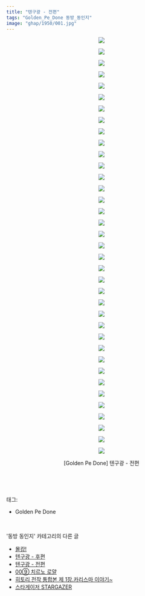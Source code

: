 ```yaml
---
title: "텐구광 - 전편"
tags: "Golden_Pe_Done 동방_동인지"
image: "ghap/1950/001.jpg"
---
```

<div class="article">
<p style="text-align: center; clear: none; float: none;"><img src="{{ site.nasurl }}/ghap/1950/001.jpg"/></p>
<p style="text-align: center; clear: none; float: none;"><img src="{{ site.nasurl }}/ghap/1950/002.jpg"/></p>
<p style="text-align: center; clear: none; float: none;"><img src="{{ site.nasurl }}/ghap/1950/003.jpg"/></p>
<p style="text-align: center; clear: none; float: none;"><img src="{{ site.nasurl }}/ghap/1950/004.jpg"/></p>
<p style="text-align: center; clear: none; float: none;"><img src="{{ site.nasurl }}/ghap/1950/005.jpg"/></p>
<p style="text-align: center; clear: none; float: none;"><img src="{{ site.nasurl }}/ghap/1950/006.jpg"/></p>
<p style="text-align: center; clear: none; float: none;"><img src="{{ site.nasurl }}/ghap/1950/007.jpg"/></p>
<p style="text-align: center; clear: none; float: none;"><img src="{{ site.nasurl }}/ghap/1950/008.jpg"/></p>
<p style="text-align: center; clear: none; float: none;"><img src="{{ site.nasurl }}/ghap/1950/009.jpg"/></p>
<p style="text-align: center; clear: none; float: none;"><img src="{{ site.nasurl }}/ghap/1950/010.jpg"/></p>
<p style="text-align: center; clear: none; float: none;"><img src="{{ site.nasurl }}/ghap/1950/011.jpg"/></p>
<p style="text-align: center; clear: none; float: none;"><img src="{{ site.nasurl }}/ghap/1950/012.jpg"/></p>
<p style="text-align: center; clear: none; float: none;"><img src="{{ site.nasurl }}/ghap/1950/013.jpg"/></p>
<p style="text-align: center; clear: none; float: none;"><img src="{{ site.nasurl }}/ghap/1950/014.jpg"/></p>
<p style="text-align: center; clear: none; float: none;"><img src="{{ site.nasurl }}/ghap/1950/015.jpg"/></p>
<p style="text-align: center; clear: none; float: none;"><img src="{{ site.nasurl }}/ghap/1950/016.jpg"/></p>
<p style="text-align: center; clear: none; float: none;"><img src="{{ site.nasurl }}/ghap/1950/017.jpg"/></p>
<p style="text-align: center; clear: none; float: none;"><img src="{{ site.nasurl }}/ghap/1950/018.jpg"/></p>
<p style="text-align: center; clear: none; float: none;"><img src="{{ site.nasurl }}/ghap/1950/019.jpg"/></p>
<p style="text-align: center; clear: none; float: none;"><img src="{{ site.nasurl }}/ghap/1950/020.jpg"/></p>
<p style="text-align: center; clear: none; float: none;"><img src="{{ site.nasurl }}/ghap/1950/021.jpg"/></p>
<p style="text-align: center; clear: none; float: none;"><img src="{{ site.nasurl }}/ghap/1950/022.jpg"/></p>
<p style="text-align: center; clear: none; float: none;"><img src="{{ site.nasurl }}/ghap/1950/023.jpg"/></p>
<p style="text-align: center; clear: none; float: none;"><img src="{{ site.nasurl }}/ghap/1950/024.jpg"/></p>
<p style="text-align: center; clear: none; float: none;"><img src="{{ site.nasurl }}/ghap/1950/025.jpg"/></p>
<p style="text-align: center; clear: none; float: none;"><img src="{{ site.nasurl }}/ghap/1950/026.jpg"/></p>
<p style="text-align: center; clear: none; float: none;"><img src="{{ site.nasurl }}/ghap/1950/027.jpg"/></p>
<p style="text-align: center; clear: none; float: none;"><img src="{{ site.nasurl }}/ghap/1950/028.jpg"/></p>
<p style="text-align: center; clear: none; float: none;"><img src="{{ site.nasurl }}/ghap/1950/029.jpg"/></p>
<p style="text-align: center; clear: none; float: none;"><img src="{{ site.nasurl }}/ghap/1950/030.jpg"/></p>
<p style="text-align: center; clear: none; float: none;"><img src="{{ site.nasurl }}/ghap/1950/031.jpg"/></p>
<p style="text-align: center; clear: none; float: none;"><img src="{{ site.nasurl }}/ghap/1950/032.jpg"/></p>
<p style="text-align: center; clear: none; float: none;"><img src="{{ site.nasurl }}/ghap/1950/033.jpg"/></p>
<p style="text-align: center; clear: none; float: none;"><img src="{{ site.nasurl }}/ghap/1950/034.jpg"/></p>
<p style="text-align: center; clear: none; float: none;"><img src="{{ site.nasurl }}/ghap/1950/035.jpg"/></p>
<p style="text-align: center; clear: none; float: none;"><img src="{{ site.nasurl }}/ghap/1950/036.jpg"/></p>
<p style="text-align: center; clear: none; float: none;"><img src="{{ site.nasurl }}/ghap/1950/037.jpg"/></p>
<p style="text-align: center; clear: none; float: none;">[Golden Pe Done] 텐구광 - 전편</p>
<p><br/></p>
</div><br/>
<div class="tagTrail">
<p>태그: </p>
<ul>
<li>Golden Pe Done</li>
</ul>
</div><br/>
<div class="another">
<p>'동방 동인지' 카테고리의 다른 글</p>
<ul>
<li><a href="/2016-09-01-ghap_1952">몰캉!</a></li>
<li><a href="/2016-09-01-ghap_1951">텐구광 - 후편</a></li>
<li><a href="/2016-09-01-ghap_1950">텐구광 - 전편</a></li>
<li><a href="/2016-08-31-ghap_1948">00⑨ 치르노 로얄</a></li>
<li><a href="/2016-08-31-ghap_1947">히토리 전작 통합본 제 1장.카리스마 이야기~</a></li>
<li><a href="/2016-08-31-ghap_1946">스타게이저 STARGAZER</a></li>
</ul>
</div><br/>
<div class="cb_module cb_fluid">
<div class="cb_wrt cb_profile">
</div><!-- commentList close -->
</div><br/>
